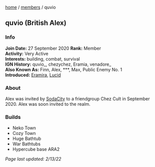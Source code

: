 [home](/) / [members](/members) / quvio

## quvio (British Alex)

### Info
**Join Date:** 27 September 2020 
**Rank:** Member    
**Activity:** Very Active  
**Interests:** building, combat, survival   
**IGN History:** quvio_, chezychez, Eramia, venadore_  
**Also Known As:** Finn, Alex, \*\*\*, Max, Public Enemy No. 1  
**Introduced:** [Eramira](eramira), [Lucid](justin)  

### About
Alex was invited by [SodaCity](sodacity) to a friendgroup Chez Cult in September 2020. Alex was soon invited to the realm.

### Builds
- Neko Town
- Cozy Town
- Huge Bathtub
- War Bathtubs
- Hypercube base ARA2



*Page last updated: 2/13/22*
